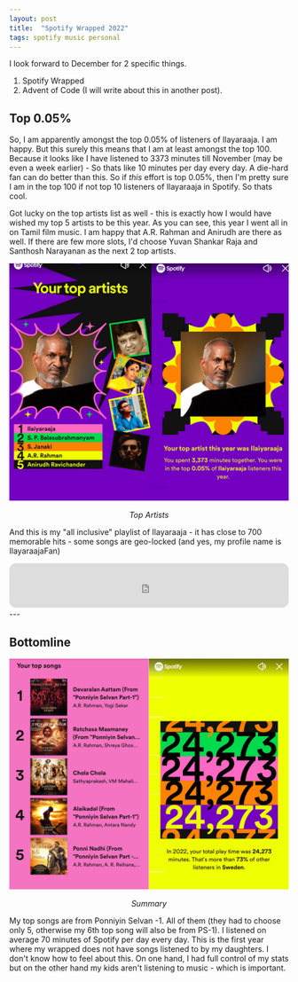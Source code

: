 ```yaml
---
layout: post
title:  "Spotify Wrapped 2022"
tags: spotify music personal
---
```


I look forward to December for 2 specific things.

1. Spotify Wrapped
2. Advent of Code (I will write about this in another post).

## Top 0.05%

So, I am apparently amongst the top 0.05% of listeners of Ilayaraaja. I am happy. But this surely this means that I am at least amongst the top 100. Because it looks like I have listened to 3373 minutes till November (may be even a week earlier) - So thats like 10 minutes per day every day. A die-hard fan can do better than this. So if _this_ effort is top 0.05%, then I'm pretty sure I am in the top 100 if not top 10 listeners of Ilayaraaja in Spotify. So thats cool.

Got lucky on the top artists list as well - this is exactly how I would have wished my top 5 artists to be this year. As you can see, this year I went all in on Tamil film music. I am happy that A.R. Rahman and Anirudh are there as well. If there are few more slots, I'd choose Yuvan Shankar Raja and Santhosh Narayanan as the next 2 top artists.

![Top 0.05](/assets/img/5.jpg)
<p align = "center"><i>Top Artists</i></p>

And this is my "all inclusive" playlist of Ilayaraaja - it has close to 700 memorable hits - some songs are geo-locked (and yes, my profile name is IlayaraajaFan)

<iframe style="border-radius:12px" src="https://open.spotify.com/embed/playlist/58ifgbgKtjyRGJHDfWm4LN?utm_source=generator" width="100%" height="80" frameBorder="0" allowfullscreen="" allow="autoplay; clipboard-write; encrypted-media; fullscreen; picture-in-picture" loading="lazy"></iframe>
---

## Bottomline

![Summary](/assets/img/4.jpg)
<p align = "center"><i>Summary</i></p>

My top songs are from Ponniyin Selvan -1. All of them (they had to choose only 5, otherwise my 6th top song will also be from PS-1). I listened on average 70 minutes of Spotify per day every day. This is the first year where my wrapped does not have songs listened to by my daughters. I don't know how to feel about this. On one hand, I had full control of my stats but on the other hand my kids aren't listening to music - which is important.